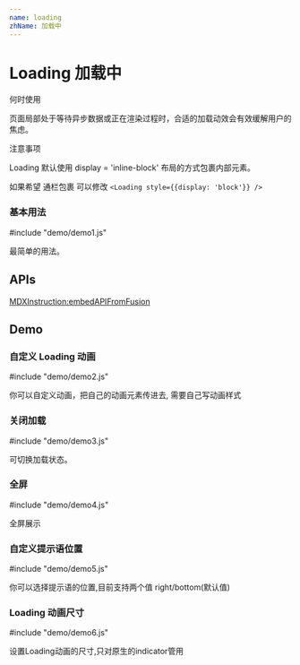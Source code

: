 ```yaml
---
name: loading
zhName: 加载中
---
```


# Loading 加载中

何时使用

页面局部处于等待异步数据或正在渲染过程时，合适的加载动效会有效缓解用户的焦虑。

注意事项

Loading 默认使用 display = 'inline-block' 布局的方式包裹内部元素。

如果希望 通栏包裹 可以修改 `<Loading style={{display: 'block'}} />`

### 基本用法

#include "demo/demo1.js"

最简单的用法。

## APIs

[MDXInstruction:embedAPIFromFusion](https://github.com/alibaba-fusion/next/blob/master/docs/loading/index.md)

## Demo
 

### 自定义 Loading 动画

#include "demo/demo2.js"

你可以自定义动画，把自己的动画元素传进去, 需要自己写动画样式

### 关闭加载

#include "demo/demo3.js"

可切换加载状态。

### 全屏

#include "demo/demo4.js"

全屏展示

### 自定义提示语位置

#include "demo/demo5.js"

你可以选择提示语的位置,目前支持两个值 right/bottom(默认值)

### Loading 动画尺寸

#include "demo/demo6.js"

设置Loading动画的尺寸,只对原生的indicator管用

